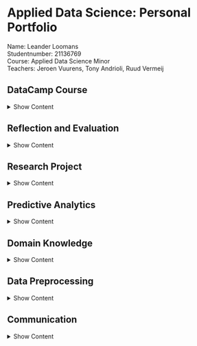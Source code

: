# Applied Data Science: Personal Portfolio
Name: Leander Loomans <br />
Studentnumber: 21136769 <br />
Course: Applied Data Science Minor <br />
Teachers: Jeroen Vuurens, Tony Andrioli, Ruud Vermeij <br />


## DataCamp Course

<details><summary>Show Content</summary>

Overall, the DataCamp courses proved to be very useful. They accompanied the lectures by Jeroen and Tony nicely, and provided a way to bring into practice what you were taught, even if your project was not yet ready for writing code. Then, when the project entered the coding phase, it felt as if I had a head start, because I had already fooled around with lots of the machine learning functions. I have completed 100% of the courses, as can be seen below.

<details><summary>DataCamp Completion</summary>
  
![DataCamp Image 0](https://github.com/LeanderLoomans/AppliedDataScience_PersonalPortfolio/blob/main/images/DataCamp 0.png)
  
![DataCamp Image 1](https://github.com/LeanderLoomans/AppliedDataScience_PersonalPortfolio/blob/main/images/DataCamp 1.png)
  
</details>

It should be noted that I was familliar with Python before starting this minor, as it was taught during one of the classes in the first year of my major Software Engineering.

</details>
  
## Reflection and Evaluation

<details><summary>Show Content</summary>

### Reflection on Own Contribution to the Project
At the beginning of the minor, 

### Reflection on Own Learning Objectives

### Evaluation on the Group Project as a Whole

</details>

## Research Project

<details><summary>Show Content</summary>
  
### Task Definition
I was part of Team Dialogue during this minor. Team Dialogue is part of Smart Teddy, an innovative project of The Hague University of Applied Sciences. Its goal is to apply data science to improve the quality of life of dementia patients, by enabling them to stay in their own homes for longer. The Smart Teddy is equipped with sensors, among others a microphone, to monitor the patient and their condition. Algorithms will analyze the gathered data and send the results to a dashboard, where a healthcare professional can easily make an estimation of many patients’ conditions efficiently, reducing the pressure of the volunteers and the care system. When implemented correctly, all this will enable the dementia patients to live at home for longer, thus improving their quality of life. The subjects that will be monitored include presence of emotion, eating patterns and social interaction. Team Dialogue was tasked to find a solution for the latter. Specifically, our group tried to analyze audio signals to try and detect the presence of conversations. Together we formulated our assignment into one research question: "How can data science techniques detect if there is a conversation between at least two people by analyzing audio files?"

### Evaluation
On the whole, I believe that our group did very well. None of us had much (if any) experience with machine learning, and some of us had never even coded a program. I do wish, however, that I could restart the project with my current knowledge. I feel like I could do so much more now, and work so much faster than we did in the first weeks of the project. I also still have many ideas I would have liked to try, to further improve upon what we have. Improvements such as: changing the way we load data into the model, so that we can train on much bigger datasets. Or adding a third model to our final product, that can filter out noise from radio, tv or other sources that can be mistaken for speech. We could have improved our two existing models (detecting speech and comparing speakers) further, for example by adding more unique speakers to avoid overfitting on certain voices. I would have also liked to put more work into the combination of the models. Right now, the output is a percentage of speech present (by the first model) and how often the speaker changes (by the second model). But the second model can hypothetically also be used to give an estimation of how many unique speakers are in the audio, just by writing smarter code that compares more audio fragments than just two consecutive ones. Sadly though, there just wasn’t enough time. The fact that the best ideas came later in the project only shows that I learned so much, that I made a huge improvement over the course of this minor and that I learned many new skills, so I’m certainly happy with that.

### Conclusions
The results we ultimately got on both our models are actually very impressive, especially for a group of first time data scientists. The first model (detecting speech in one MFCC) got an accuracy of 0.89, and the second model (detecting if two MFCCs are the same or different speakers) got an accuracy of 0.94. Both datasets were balanced 50/50 between <i>true</i> and <i>false</i> samples, so those scores really do mean that the models work. The chance of getting those scores with blind guesses is less than 0.000000000000013%. The confusion matrices for both models are shown below. 
  
<details><summary>Confusion Matrices</summary>
  
![DataCamp Image 3](https://github.com/LeanderLoomans/AppliedDataScience_PersonalPortfolio/blob/main/images/confusion_matrix_voice_detection.png)
  
![DataCamp Image 4](https://github.com/LeanderLoomans/AppliedDataScience_PersonalPortfolio/blob/main/images/confusion_matrix_voice_comparison.png)
  
</details>

When the two models are combined into the final product, the accuracies for the first and the second model are 0.88 and 0.85 respectively. With these results, we can give an answer to our research question, "How can data science techniques detect if there is a conversation between at least two people by analyzing audio files?". We got our results by training two CNNs, using one MFCC per 0.5 second of audio as input. For the final product, the audio to be analyzed is first split into 0.5 second fragments. Then, each fragment is converted to an MFCC. These are given to the first model to determine if there is speech present. If yes, it is passed on to the next model and compared to the previous MFCC. The second model then decides if the two MFCCs are by the same or a different speaker. This way the program will always work, no matter how many speakers there are, since it was never trained on a specific amount if unique speakers. With the outputs from the two models, the chances of a conversation present can be estimated.

  
### Planning
At the beginning of the minor, we decided to use SCRUM for our planning. A sprint lasted 2 weeks, with daily stand-ups and a retrospective at the end. We put our planning on a scrum board on Taiga at the beginning of each sprint. This was done by the scrum master. We decided that everyone had to have some experience with planning, so each week someone else got to play the role of scrum master. It was my turn during the second sprint. I added the user stories to the scrum board and to each user story, a certain amount of points were assigned based on the amount of time it would take to complete. This allowed us to view our progress in the burn chart at the top of the board, and compare it to the ‘ideal completion rate’ baseline. Finally, the user stories were divided up into individual tasks that could be assigned to the group members. Everyone was responsible to keep their own tasks up to date, so that the rest of the group knew what everyone else was doing and what their progress status was. How the scrum board looked at the end of the sprint can be seen in the figures below.
  
<details><summary>Scrum Board Sprint 2</summary>

Example of the scrum board of sprint 2
![DataCamp Image 5](https://github.com/LeanderLoomans/AppliedDataScience_PersonalPortfolio/blob/main/images/Scrumboard.png)
  
Example of an unfolded user story
![DataCamp Image 6](https://github.com/LeanderLoomans/AppliedDataScience_PersonalPortfolio/blob/main/images/Scrumboard_Userstory.png)
  
</details>
  
</details>

## Predictive Analytics

<details><summary>Show Content</summary>

### Selecting a Model

### Configuring a Model

### Training a Model

### Evaluating a Model

### Visualizing the Outcome of a Model

</details>
  
## Domain Knowledge

<details><summary>Show Content</summary>

### Introduction of the Subject Field

### Literature Research

### Explanation of Terminology, Jargon and Definitions

</details>

## Data Preprocessing

<details><summary>Show Content</summary>

### Data Exploration

### Data Cleansing
For creating the testing audio for our final product, we needed speaker audio with the speaker ID as label, mixed with non-speaker audio of a household environment. The most suitable dataset we could find was called 'CHIME-Home', which contained speech and non-speech audio fragments. However, we could not use the speech fragments, since they were not labeled with who was speaking (only if it was an adult male, adult female or child) and there was not enough variation in the speech. I then decided to use the LibriSpeech dataset (which we had already found) for speech audio, and only use the non-speech audio from CHIME-Home. This meant I had to filter out all files containing speech from the dataset, which turned out to be more difficult than expected: instead of having been sorted into folders by label, or containing the label in the filename, each file has a unique string of numbers, for which the corresponding labels were described in a CSV file (one CSV per audiofragment!). So, in order to clean this dataset, I had to write a custom python script that read every audio file, opened the corresponding CSV file, read the label inside it and copy the audiofile to a corresponding labeled folder. This resulted in a folder with only audiofiles containing environmental noises and no speech, which was exactly what we needed. To verify that the data we separated was the correct audio, besides listening to the audio, I checked if the ratio between voice and non-voice audio corresponded with the ratio of labels described in the CHIME-Home documentation, which it did.

[The script can be found here](https://github.com/LeanderLoomans/AppliedDataScience_PersonalPortfolio/blob/main/code/Chime-Home%20Dataset%20Separator.ipynb)

### Data Preparation
The dataset for our second model has to predict whether two speech audio fragments are by the same speaker or by a different speaker. I wrote a script that generates a custom dataset based on the LibriSpeech dataset. The audio files from this set are all in one folder, and have the speaker ID in the filename. The script first allows the user to set two parameters: the amount of different speakers you want to include in the dataset (with a maximum of 251, which is the amount of speaker IDs in the dataset), and how many combinations you want to generate for each speaker. For example, when this is set to 10 combinations, the script will generate 10 combination samples where one speaker is paired with themselves, plus 10 combinations where the speaker is paired with random samples by 10 other speakers. The script separates the audio into 0.5 second fragments: the interval we chose for the model to analyze. This audio fragment is resampled to 44.1kHz to ensure homogeneity over all audio used. It then creates an MFCC of 40x44 for each audio fragment. The script also keeps track of what the labels should be: <i>true</i> for combinations from the same speaker and <i>false</i> for combinations by different speakers. The output is three .npy files: a list of MFCCs by the first audio fragment of the combinations, the MFCCs of the second fragment in the combination, and a list of all corresponding labels. 

[The script can be found here](https://github.com/LeanderLoomans/AppliedDataScience_PersonalPortfolio/blob/main/code/SpeakerCombiGeneratorEnhanced.ipynb)

### Data Explanation
For our research paper, we needed to describe all of the datasets that our models use: AVA-Speech, CHIME-Home and LibriSpeech. I wrote these sections in the ‘Dataset’ and ‘Testing Datasets’ subsections in Methods. These bullet point descriptions (and TABLE I) serve as a quick overview for readers to see what we look for in a dataset for this project, as well as ensuring that, should our research be repeated, the same datasets are used in the same composition we did.


### Data Visualization
A good eample of data visualization is a script I wrote about the AVA-Speech dataset. The code uses the same methods to create MFCCs per 0.5 second of resampled audio, as was used in every code to make the datasets. A random MFCC is visualized, along with a generated pie-chart showing the ratios between labels: ‘NO_SPEECH, CLEAN_SPEECH, SPEECH_WITH_NOISE, SPEECH_WITH_MUSIC’.

[The script can be found here](https://github.com/LeanderLoomans/AppliedDataScience_PersonalPortfolio/blob/main/code/DataVisualisation.ipynb)

</details>

## Communication

<details><summary>Show Content</summary>

### Presentations
I prepared and presented for internal presentations on 20/09/2021, 11/10/2021 and 22/11/2021. This was always together with one other group member, except for the first presentation, which we did with the whole group. I also helped prepare and give the external presentation on 08/10/2021.

### Writing Paper
I started contributing a bit later on the research paper than some of my other group members. There was a moment, a week before Christmas, where we decided to stop trying to improve our product and we all should focus on the paper. Up until then I had only weighed in on the decision making. When I started writing, there was already a clearly defined structure for the document. However, once I did start writing, I wrote a lot of the text in the final version. I wrote the <i>Dataset</i>, <i>Testing Dataset</i>, <i>Data Preparation</i> and <i>Neural Networks</i> sections in <i>Methods</i>. I also wrote the second paragraph of <i>Results</i>, and the last three paragraphs of <i>Recommendation</i>. This comes down to 975 words, which is 23% of the total of 4212 words. This is more than the 1/6 average, since everyone from Team Dialogue participated in writing the paper. <br />
Besides writing, I also gave detailed feedback to all other sections in the paper multiple times, and often joined in on discussions and decision making moments countless other times. In conclusion, I contributed above average to the final version of the paper. However, since some of my group members had started on the paper structure way before the rest joined, they have spent more time on it than I have in total.
</details>

